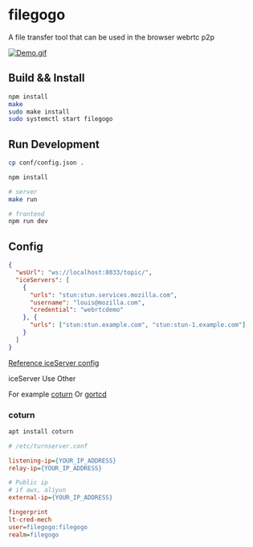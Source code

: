 # filegogo

A file transfer tool that can be used in the browser webrtc p2p

[![Demo.gif](https://i.postimg.cc/wTyzyHMc/Peek-2020-10-24-11-29.gif)](https://postimg.cc/8jS992hj)

## Build && Install

```sh
npm install
make
sudo make install
sudo systemctl start filegogo
```

## Run Development

```sh
cp conf/config.json .

npm install

# server
make run

# frontend
npm run dev
```

## Config

```json
{
  "wsUrl": "ws://localhost:8033/topic/",
  "iceServers": [
    {
      "urls": "stun:stun.services.mozilla.com",
      "username": "louis@mozilla.com",
      "credential": "webrtcdemo"
    }, {
      "urls": ["stun:stun.example.com", "stun:stun-1.example.com"]
    }
  ]
}
```

[Reference iceServer config](https://developer.mozilla.org/en-US/docs/Web/API/RTCIceServer)

iceServer Use Other

For example [coturn](https://github.com/coturn/coturn) Or [gortcd](https://github.com/gortc/gortcd)

### coturn

```sh
apt install coturn
```

```ini
# /etc/turnserver.conf

listening-ip={YOUR_IP_ADDRESS}
relay-ip={YOUR_IP_ADDRESS}

# Public ip
# if aws, aliyun
external-ip={YOUR_IP_ADDRESS}

fingerprint
lt-cred-mech
user=filegogo:filegogo
realm=filegogo

```
